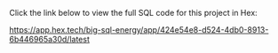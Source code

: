 Click the link below to view the full SQL code for this project in Hex:

https://app.hex.tech/big-sql-energy/app/424e54e8-d524-4db0-8913-6b446965a30d/latest
